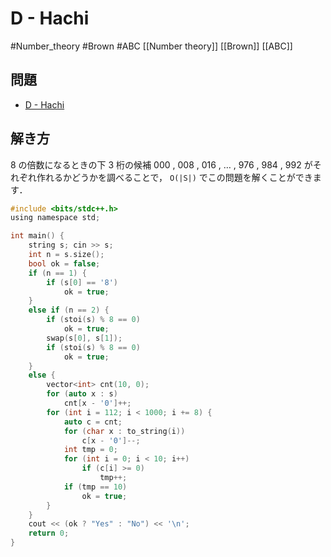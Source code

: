 # D - Hachi
#Number_theory #Brown #ABC
[[Number theory]] [[Brown]] [[ABC]]

## 問題
- [D - Hachi](https://atcoder.jp/contests/abc181/tasks/abc181_d)

## 解き方
8 の倍数になるときの下 3 桁の候補  000 , 008 , 016 , … , 976 , 984 , 992 がそれぞれ作れるかどうかを調べることで， `O(|S|)` でこの問題を解くことができます．

```c
#include <bits/stdc++.h>
using namespace std;

int main() {
	string s; cin >> s;
	int n = s.size();
	bool ok = false;
	if (n == 1) {
		if (s[0] == '8')
			ok = true;
	}
	else if (n == 2) {
		if (stoi(s) % 8 == 0)
			ok = true;
		swap(s[0], s[1]);
		if (stoi(s) % 8 == 0)
			ok = true;
	}
	else {
		vector<int> cnt(10, 0);
		for (auto x : s)
			cnt[x - '0']++;
		for (int i = 112; i < 1000; i += 8) {
			auto c = cnt;
			for (char x : to_string(i))
				c[x - '0']--;
			int tmp = 0;
			for (int i = 0; i < 10; i++)
				if (c[i] >= 0)
					tmp++;
			if (tmp == 10)
				ok = true;
		}
	}
	cout << (ok ? "Yes" : "No") << '\n';
	return 0;
}
```